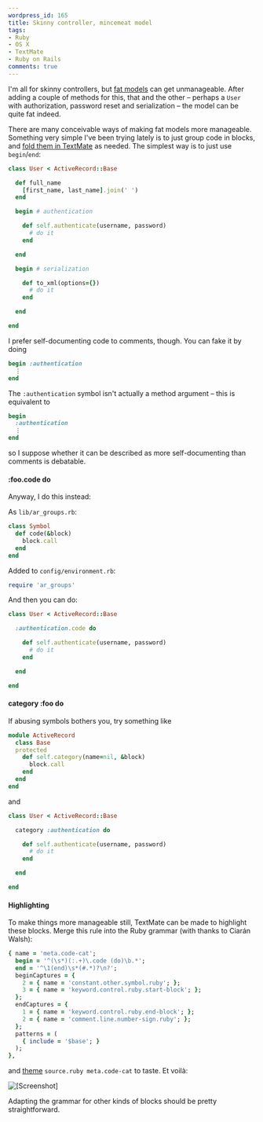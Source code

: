 ```yaml
---
wordpress_id: 165
title: Skinny controller, mincemeat model
tags:
- Ruby
- OS X
- TextMate
- Ruby on Rails
comments: true
---
```

I'm all for skinny controllers, but <a href="http://weblog.jamisbuck.org/2006/10/18/skinny-controller-fat-model">fat models</a> can get unmanageable. After adding a couple of methods for this, that and the other – perhaps a <code>User</code> with authorization, password reset and serialization – the model can be quite fat indeed.

There are many conceivable ways of making fat models more manageable. Something very simple I've been trying lately is to just group code in blocks, and <a href="http://macromates.com/textmate/manual/navigation_overview#collapsing_text_blocks_foldings">fold them in TextMate</a> as needed. The simplest way is to just use <code>begin</code>/<code>end</code>:

<!--more-->

``` ruby
class User < ActiveRecord::Base

  def full_name
    [first_name, last_name].join(' ')
  end

  begin # authentication

    def self.authenticate(username, password)
      # do it
    end

  end

  begin # serialization

    def to_xml(options={})
      # do it
    end

  end

end
```

I prefer self-documenting code to comments, though. You can fake it by doing

``` ruby
begin :authentication
  ⋮
end
```
The <code>:authentication</code> symbol isn't actually a method argument – this is equivalent to

``` ruby
begin
  :authentication
  ⋮
end
```
so I suppose whether it can be described as more self-documenting than comments is debatable.

<h4>:foo.code do</h4>

Anyway, I do this instead:

As <code>lib/ar_groups.rb</code>:

``` ruby
class Symbol
  def code(&block)
    block.call
  end
end
```

Added to <code>config/environment.rb</code>:

``` ruby
require 'ar_groups'
```

And then you can do:

``` ruby
class User < ActiveRecord::Base

  :authentication.code do

    def self.authenticate(username, password)
      # do it
    end

  end

end
```

<h4>category :foo do</h4>

If abusing symbols bothers you, try something like

``` ruby
module ActiveRecord
  class Base
  protected
    def self.category(name=nil, &block)
      block.call
    end
  end
end
```
and

``` ruby
class User < ActiveRecord::Base

  category :authentication do

    def self.authenticate(username, password)
      # do it
    end

  end

end
```

<h4>Highlighting</h4>

To make things more manageable still, TextMate can be made to highlight these blocks. Merge this rule into the Ruby grammar (with thanks to Ciarán Walsh):

``` ruby
{ name = 'meta.code-cat';
  begin = '^(\s*)(:.+)\.code (do)\b.*';
  end = '^\1(end)\s*(#.*)?\n?';
  beginCaptures = {
    2 = { name = 'constant.other.symbol.ruby'; };
    3 = { name = 'keyword.control.ruby.start-block'; };
  };
  endCaptures = {
    1 = { name = 'keyword.control.ruby.end-block'; };
    2 = { name = 'comment.line.number-sign.ruby'; };
  };
  patterns = (
    { include = '$base'; }
  );
},
```
and <a href="http://macromates.com/textmate/manual/themes">theme</a> <code>source.ruby meta.code-cat</code> to taste. Et voilà:

<p class="center"><img src="http://henrik.nyh.se/uploads/ar-categories_tm.png" alt="[Screenshot]" /></p>

Adapting the grammar for other kinds of blocks should be pretty straightforward.
